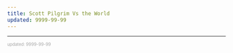 ```yaml
---
title: Scott Pilgrim Vs the World
updated: 9999-99-99
---
```



---

<sup><sub><font color="#a6a6a6">updated: 9999-99-99</font></sub></sup>